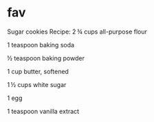 # fav
Sugar cookies Recipe:
2 ¾ cups all-purpose flour
 
1 teaspoon baking soda
 
½ teaspoon baking powder
 
1 cup butter, softened
 
1 ½ cups white sugar
 
1 egg
 
1 teaspoon vanilla extract

